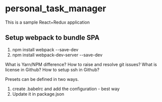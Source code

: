 # personal_task_manager
This is a sample React+Redux application

## Setup webpack to bundle SPA
1. npm install webpack --save-dev
2. npm install webpack-dev-server --save-dev

What is Yarn/NPM difference?
How to raise and resolve git issues?
What is license in Github?
How to setup ssh in Github?

Presets can be defined in two ways.
1. create .babelrc and add the configuration - best way
2. Update it in package.json